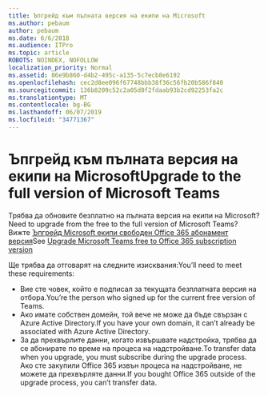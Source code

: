 ```yaml
---
title: Ъпгрейд към пълната версия на екипи на Microsoft
ms.author: pebaum
author: pebaum
ms.date: 6/6/2018
ms.audience: ITPro
ms.topic: article
ROBOTS: NOINDEX, NOFOLLOW
localization_priority: Normal
ms.assetid: 86e9b860-d4b2-495c-a135-5c7ecb8e6192
ms.openlocfilehash: cec2d8ee096f67748bbb38f36c56fb20b586f840
ms.sourcegitcommit: 136b8209c52c2a05d0f2fdaab93b2cd92253fa2c
ms.translationtype: MT
ms.contentlocale: bg-BG
ms.lasthandoff: 06/07/2019
ms.locfileid: "34771367"
---
```

# <a name="upgrade-to-the-full-version-of-microsoft-teams"></a><span data-ttu-id="74f1d-102">Ъпгрейд към пълната версия на екипи на Microsoft</span><span class="sxs-lookup"><span data-stu-id="74f1d-102">Upgrade to the full version of Microsoft Teams</span></span>

<span data-ttu-id="74f1d-103">Трябва да обновите безплатно на пълната версия на екипи на Microsoft?</span><span class="sxs-lookup"><span data-stu-id="74f1d-103">Need to upgrade from the free to the full version of Microsoft Teams?</span></span> <span data-ttu-id="74f1d-104">Вижте [Ъпгрейд Microsoft екипи свободен Office 365 абонамент версия](https://docs.microsoft.com/microsoftteams/upgrade-freemium)</span><span class="sxs-lookup"><span data-stu-id="74f1d-104">See [Upgrade Microsoft Teams free to Office 365 subscription version](https://docs.microsoft.com/microsoftteams/upgrade-freemium)</span></span>

<span data-ttu-id="74f1d-105">Ще трябва да отговарят на следните изисквания:</span><span class="sxs-lookup"><span data-stu-id="74f1d-105">You’ll need to meet these requirements:</span></span>
- <span data-ttu-id="74f1d-106">Вие сте човек, който е подписал за текущата безплатната версия на отбора.</span><span class="sxs-lookup"><span data-stu-id="74f1d-106">You’re the person who signed up for the current free version of Teams.</span></span>
- <span data-ttu-id="74f1d-107">Ако имате собствен домейн, той вече не може да бъде свързан с Azure Active Directory.</span><span class="sxs-lookup"><span data-stu-id="74f1d-107">If you have your own domain, it can’t already be associated with Azure Active Directory.</span></span>
- <span data-ttu-id="74f1d-108">За да прехвърлите данни, когато извършвате надстройка, трябва да се абонирате по време на процеса на надстройване.</span><span class="sxs-lookup"><span data-stu-id="74f1d-108">To transfer data when you upgrade, you must subscribe during the upgrade process.</span></span> <span data-ttu-id="74f1d-109">Ако сте закупили Office 365 извън процеса на надстройване, не можете да прехвърляте данни.</span><span class="sxs-lookup"><span data-stu-id="74f1d-109">If you bought Office 365 outside of the upgrade process, you can’t transfer data.</span></span>


